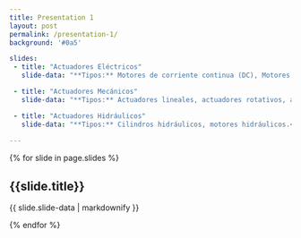 ```yaml
---
title: Presentation 1
layout: post
permalink: /presentation-1/
background: '#0a5'

slides:
 - title: "Actuadores Eléctricos"
   slide-data: "**Tipos:** Motores de corriente continua (DC), Motores de corriente alterna (AC), Servomotores, Motores paso a paso.<br><br>**Funcionamiento:** Convierten energía eléctrica en movimiento mecánico mediante señales eléctricas que controlan velocidad, posición y dirección.<br><br>**Características:** Alta precisión, rápida respuesta, fácil control y monitoreo, bajo mantenimiento.<br><br>**Modo de Comunicación:** Señales analógicas (voltaje o corriente), señales digitales (PWM), comunicación por buses industriales (CAN, Modbus, etc.)."

 - title: "Actuadores Mecánicos"
   slide-data: "**Tipos:** Actuadores lineales, actuadores rotativos, actuadores de leva.<br><br>**Funcionamiento:** Transforman el movimiento rotativo en movimiento lineal o viceversa, usando mecanismos como tornillos y engranajes.<br><br>**Características:** Alta fuerza de salida, buena precisión en movimientos lineales, requiere mantenimiento.<br><br>**Modo de Comunicación:** Control manual o mecánico mediante levas y engranajes, sistemas electrónicos avanzados."

 - title: "Actuadores Hidráulicos"
   slide-data: "**Tipos:** Cilindros hidráulicos, motores hidráulicos.<br><br>**Funcionamiento:** Utilizan fluidos a presión para generar movimiento, transformando la presión hidráulica en energía mecánica.<br><br>**Características:** Alta potencia y fuerza, movimientos suaves, requiere mantenimiento del fluido.<br><br>**Modo de Comunicación:** Válvulas de control manuales o sistemas electrónicos de control de válvulas."
  
---
```


{% for slide in page.slides %}
                    
<section data-background="{% if slide.background %}{{slide.background}}{% else %}{{page.background}}{% endif %}">
  <h1>{{slide.title}}</h1>
  <p>{{ slide.slide-data | markdownify }}</p>
</section>
                    
{% endfor %}


